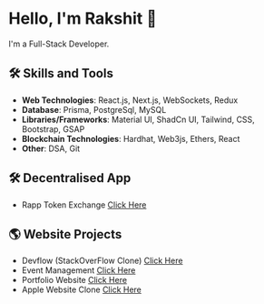 # Hello, I'm Rakshit 👋

I'm a Full-Stack Developer.

## 🛠️ Skills and Tools

- **Web Technologies**: React.js, Next.js, WebSockets, Redux
- **Database**: Prisma, PostgreSql, MySQL
- **Libraries/Frameworks**: Material UI, ShadCn UI, Tailwind, CSS, Bootstrap, GSAP
- **Blockchain Technologies**: Hardhat, Web3js, Ethers, React
- **Other**: DSA, Git

## 🛠️ Decentralised App

- Rapp Token Exchange [Click Here](https://soft-glade-2476.on.fleek.co/)

## 🌎 Website Projects

- Devflow (StackOverFlow Clone) [Click Here](https://devflow-pi-ten.vercel.app/)
- Event Management [Click Here](https://event-management-rho-one.vercel.app/)
- Portfolio Website [Click Here](https://rkst.me/)
- Apple Website Clone [Click Here](https://appol.netlify.app/)
